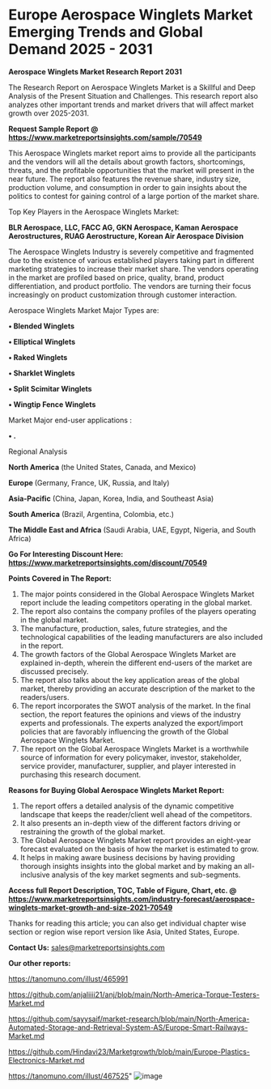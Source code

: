 # Europe Aerospace Winglets Market Emerging Trends and Global Demand 2025 - 2031

<strong>Aerospace Winglets Market Research Report 2031</strong>

The Research Report on Aerospace Winglets Market is a Skillful and Deep Analysis of the Present Situation and Challenges. This research report also analyzes other important trends and market drivers that will affect market growth over 2025-2031.

<strong>Request Sample Report @ <a href=https://www.marketreportsinsights.com/sample/70549>https://www.marketreportsinsights.com/sample/70549</a></strong>

This Aerospace Winglets market report aims to provide all the participants and the vendors will all the details about growth factors, shortcomings, threats, and the profitable opportunities that the market will present in the near future. The report also features the revenue share, industry size, production volume, and consumption in order to gain insights about the politics to contest for gaining control of a large portion of the market share.

Top Key Players in the Aerospace Winglets Market:

<strong>BLR Aerospace, LLC, FACC AG, GKN Aerospace, Kaman Aerospace Aerostructures, RUAG Aerostructure, Korean Air Aerospace Division</strong>

The Aerospace Winglets Industry is severely competitive and fragmented due to the existence of various established players taking part in different marketing strategies to increase their market share. The vendors operating in the market are profiled based on price, quality, brand, product differentiation, and product portfolio. The vendors are turning their focus increasingly on product customization through customer interaction.

Aerospace Winglets Market Major Types are:

<strong>• Blended Winglets

• Elliptical Winglets

• Raked Winglets

• Sharklet Winglets

• Split Scimitar Winglets

• Wingtip Fence Winglets</strong>

Market Major end-user applications :

<strong>• .</strong>

Regional Analysis

</u><strong><b>North America</b></strong> (the United States, Canada, and Mexico)

<strong><b>Europe </b></strong>(Germany, France, UK, Russia, and Italy)

<strong><b>Asia-Pacific</b></strong> (China, Japan, Korea, India, and Southeast Asia)

<strong><b>South America</b></strong> (Brazil, Argentina, Colombia, etc.)

<strong><b>The Middle East and Africa</b></strong> (Saudi Arabia, UAE, Egypt, Nigeria, and South Africa)

<strong>Go For Interesting Discount Here: <a href=https://www.marketreportsinsights.com/discount/70549>https://www.marketreportsinsights.com/discount/70549</a></strong>

<strong>Points Covered in The Report:</strong>
<ol>
  <li>The major points considered in the Global Aerospace Winglets Market report include the leading competitors operating in the global market.</li>
  <li>The report also contains the company profiles of the players operating in the global market.</li>
  <li>The manufacture, production, sales, future strategies, and the technological capabilities of the leading manufacturers are also included in the report.</li>
  <li>The growth factors of the Global Aerospace Winglets Market are explained in-depth, wherein the different end-users of the market are discussed precisely.</li>
  <li>The report also talks about the key application areas of the global market, thereby providing an accurate description of the market to the readers/users.</li>
  <li>The report incorporates the SWOT analysis of the market. In the final section, the report features the opinions and views of the industry experts and professionals. The experts analyzed the export/import policies that are favorably influencing the growth of the Global Aerospace Winglets Market.</li>
  <li>The report on the Global Aerospace Winglets Market is a worthwhile source of information for every policymaker, investor, stakeholder, service provider, manufacturer, supplier, and player interested in purchasing this research document.</li>
</ol>
<strong>Reasons for Buying Global Aerospace Winglets Market Report:</strong>

<ol>
  <li>The report offers a detailed analysis of the dynamic competitive landscape that keeps the reader/client well ahead of the competitors.</li>
  <li>It also presents an in-depth view of the different factors driving or restraining the growth of the global market.</li>
  <li>The Global Aerospace Winglets Market report provides an eight-year forecast evaluated on the basis of how the market is estimated to grow.</li>
  <li>It helps in making aware business decisions by having providing thorough insights insights into the global market and by making an all-inclusive analysis of the key market segments and sub-segments.</li>
</ol>
<strong>Access full Report Description, TOC, Table of Figure, Chart, etc. @ <a href=https://www.marketreportsinsights.com/industry-forecast/aerospace-winglets-market-growth-and-size-2021-70549>https://www.marketreportsinsights.com/industry-forecast/aerospace-winglets-market-growth-and-size-2021-70549</a></strong>


Thanks for reading this article; you can also get individual chapter wise section or region wise report version like Asia, United States, Europe.

<strong>Contact Us:</strong>
sales@marketreportsinsights.com

<strong>Our other reports:</strong>

<a href=https://tanomuno.com/illust/465991>https://tanomuno.com/illust/465991</a>

<a href=https://github.com/anjaliiii21/anj/blob/main/North-America-Torque-Testers-Market.md>https://github.com/anjaliiii21/anj/blob/main/North-America-Torque-Testers-Market.md</a>

<a href=https://github.com/sayysaif/market-research/blob/main/North-America-Automated-Storage-and-Retrieval-System-AS/Europe-Smart-Railways-Market.md>https://github.com/sayysaif/market-research/blob/main/North-America-Automated-Storage-and-Retrieval-System-AS/Europe-Smart-Railways-Market.md</a>

<a href=https://github.com/Hindavi23/Marketgrowth/blob/main/Europe-Plastics-Electronics-Market.md>https://github.com/Hindavi23/Marketgrowth/blob/main/Europe-Plastics-Electronics-Market.md</a>

<a href=https://tanomuno.com/illust/467525>https://tanomuno.com/illust/467525</a>"
![image](https://github.com/user-attachments/assets/5239d5b6-d3f2-41f0-ad9b-6cdde5888252)

